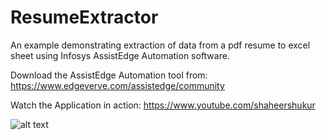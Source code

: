 # ResumeExtractor
An example demonstrating extraction of data from a pdf resume to excel sheet using Infosys AssistEdge Automation software.

Download the AssistEdge Automation tool from:
https://www.edgeverve.com/assistedge/community

Watch the Application in action:
https://www.youtube.com/shaheershukur

![alt text](https://raw.githubusercontent.com/shaheershukur/ResumeExtractor/master/assistedge_screenshot.JPG)
